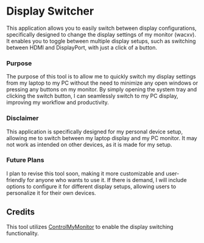 # Display Switcher
This application allows you to easily switch between display configurations, specifically designed to change the display settings of my monitor (wacxv). It enables you to toggle between multiple display setups, such as switching between HDMI and DisplayPort, with just a click of a button.

### Purpose
The purpose of this tool is to allow me to quickly switch my display settings from my laptop to my PC without the need to minimize any open windows or pressing any buttons on my monitor. By simply opening the system tray and clicking the switch button, I can seamlessly switch to my PC display, improving my workflow and productivity.

### Disclaimer
This application is specifically designed for my personal device setup, allowing me to switch between my laptop display and my PC monitor. It may not work as intended on other devices, as it is made for my setup.

### Future Plans
I plan to revise this tool soon, making it more customizable and user-friendly for anyone who wants to use it. If there is demand, I will include options to configure it for different display setups, allowing users to personalize it for their own devices.

## Credits
This tool utilizes [ControlMyMonitor](https://www.nirsoft.net/utils/control_my_monitor.html) to enable the display switching functionality.

